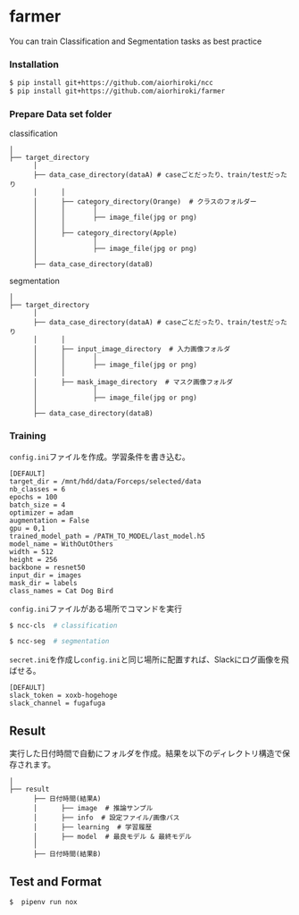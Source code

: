 # farmer
You can train Classification and Segmentation tasks as best practice


### Installation
```bash
$ pip install git+https://github.com/aiorhiroki/ncc
$ pip install git+https://github.com/aiorhiroki/farmer
```

### Prepare Data set folder
classification


    │
    ├── target_directory
          │ 
          ├── data_case_directory(dataA) # caseごとだったり、train/testだったり
          │      │ 
          │      ├── category_directory(Orange)  # クラスのフォルダー
          │      │       │      
          │      │       ├── image_file(jpg or png)
          │      │
          │      ├── category_directory(Apple)
          │              │      
          │              ├── image_file(jpg or png)
          │     
          ├── data_case_directory(dataB)

segmentation


    │
    ├── target_directory
          │ 
          ├── data_case_directory(dataA) # caseごとだったり、train/testだったり
          │      │ 
          │      ├── input_image_directory  # 入力画像フォルダ
          │      │       │      
          │      │       ├── image_file(jpg or png)
          │      │
          │      ├── mask_image_directory  # マスク画像フォルダ
          │              │      
          │              ├── image_file(jpg or png)
          │     
          ├── data_case_directory(dataB)

### Training
`config.ini`ファイルを作成。学習条件を書き込む。 
```buildoutcfg
[DEFAULT]
target_dir = /mnt/hdd/data/Forceps/selected/data
nb_classes = 6
epochs = 100
batch_size = 4
optimizer = adam
augmentation = False
gpu = 0,1
trained_model_path = /PATH_TO_MODEL/last_model.h5
model_name = WithOutOthers
width = 512
height = 256
backbone = resnet50
input_dir = images
mask_dir = labels
class_names = Cat Dog Bird 
```

`config.ini`ファイルがある場所でコマンドを実行 

```bash
$ ncc-cls  # classification
```

```bash
$ ncc-seg  # segmentation
```

`secret.ini`を作成し`config.ini`と同じ場所に配置すれば、Slackにログ画像を飛ばせる。
```buildoutcfg
[DEFAULT]
slack_token = xoxb-hogehoge
slack_channel = fugafuga
```

Result
------------
実行した日付時間で自動にフォルダを作成。結果を以下のディレクトリ構造で保存されます。


    │ 
    ├── result
          ├── 日付時間(結果A)
          │      ├── image  # 推論サンプル
          │      ├── info  # 設定ファイル/画像パス
          │      ├── learning  # 学習履歴 
          │      ├── model  # 最良モデル & 最終モデル
          │           
          ├── 日付時間(結果B)

Test and Format
------------
`$  pipenv run nox`